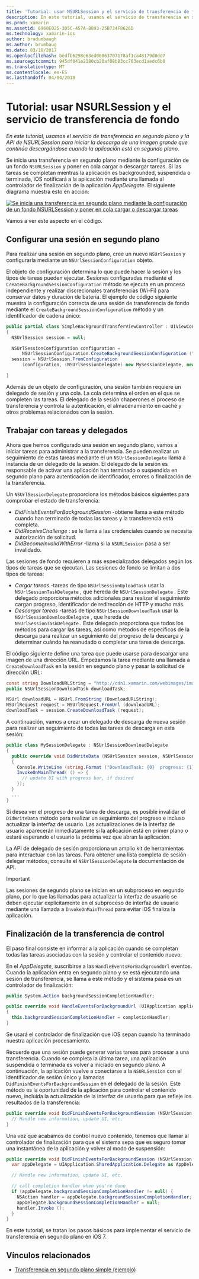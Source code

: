 ```yaml
---
title: 'Tutorial: usar NSURLSession y el servicio de transferencia de fondo'
description: En este tutorial, usamos el servicio de transferencia en segundo plano y la API de NSURLSession para iniciar la descarga de una imagen grande que continúa descargándose cuando la aplicación está en segundo plano.
ms.prod: xamarin
ms.assetid: 6960E025-3D5C-457A-B893-25B734F8626D
ms.technology: xamarin-ios
author: bradumbaugh
ms.author: brumbaug
ms.date: 03/18/2017
ms.openlocfilehash: bedfb6298e63ed06063707178af1ca48179d0dd7
ms.sourcegitcommit: 945df041e2180cb20af08b83cc703ecd1aedc6b0
ms.translationtype: MT
ms.contentlocale: es-ES
ms.lasthandoff: 04/04/2018
---
```

# <a name="walkthrough---using-background-transfer-service-and-nsurlsession"></a>Tutorial: usar NSURLSession y el servicio de transferencia de fondo

_En este tutorial, usamos el servicio de transferencia en segundo plano y la API de NSURLSession para iniciar la descarga de una imagen grande que continúa descargándose cuando la aplicación está en segundo plano._

Se inicia una transferencia en segundo plano mediante la configuración de un fondo `NSURLSession` y poner en cola cargar o descargar tareas. Si las tareas se completan mientras la aplicación es backgrounded, suspendida o terminada, iOS notificará a la aplicación mediante una llamada al controlador de finalización de la aplicación *AppDelegate*. El siguiente diagrama muestra esto en acción:

 [![](background-transfer-walkthrough-images/transfer.png "Se inicia una transferencia en segundo plano mediante la configuración de un fondo NSURLSession y poner en cola cargar o descargar tareas")](background-transfer-walkthrough-images/transfer.png#lightbox)

Vamos a ver este aspecto en el código.

## <a name="configuring-a-background-session"></a>Configurar una sesión en segundo plano

Para realizar una sesión en segundo plano, cree un nuevo `NSUrlSession` y configurarla mediante un `NSUrlSessionConfiguration` objeto.

El objeto de configuración determina lo que puede hacer la sesión y los tipos de tareas pueden ejecutar.
Sesiones configuradas mediante el `CreateBackgroundSessionConfiguration` método se ejecuta en un proceso independiente y realizar discrecionales transferencias (Wi-Fi) para conservar datos y duración de batería.
El ejemplo de código siguiente muestra la configuración correcta de una sesión de transferencia de fondo mediante el `CreateBackgroundSessionConfiguration` método y un identificador de cadena único:

```csharp
public partial class SimpleBackgroundTransferViewController : UIViewController
{
  NSUrlSession session = null;

  NSUrlSessionConfiguration configuration =
      NSUrlSessionConfiguration.CreateBackgroundSessionConfiguration ("com.SimpleBackgroundTransfer.BackgroundSession");
  session = NSUrlSession.FromConfiguration
      (configuration, (NSUrlSessionDelegate) new MySessionDelegate, new NSOperationQueue());

}
```

Además de un objeto de configuración, una sesión también requiere un delegado de sesión y una cola.
La cola determina el orden en el que se completen las tareas. El delegado de la sesión chaperones el proceso de transferencia y controla la autenticación, el almacenamiento en caché y otros problemas relacionados con la sesión.

## <a name="working-with-tasks-and-delegates"></a>Trabajar con tareas y delegados

Ahora que hemos configurado una sesión en segundo plano, vamos a iniciar tareas para administrar a la transferencia. Se pueden realizar un seguimiento de estas tareas mediante el un `NSUrlSessionDelegate` llama a instancia de un delegado de la sesión. El delegado de la sesión es responsable de activar una aplicación han terminado o suspendida en segundo plano para autenticación de identificador, errores o finalización de la transferencia.

Un `NSUrlSessionDelegate` proporciona los métodos básicos siguientes para comprobar el estado de transferencia:

-  *DidFinishEventsForBackgroundSession* -obtiene llama a este método cuando han terminado de todas las tareas y la transferencia está completa.
-  *DidReceiveChallenge* : se le llama a las credenciales cuando se necesita autorización de solicitud.
-  *DidBecomeInvalidWithError* -llama si la `NSURLSession` pasa a ser invalidado.


Las sesiones de fondo requieren a más especializados delegados según los tipos de tareas que se ejecutan. Las sesiones de fondo se limitan a dos tipos de tareas:

-  *Cargar tareas* -tareas de tipo `NSUrlSessionUploadTask` usar la `NSUrlSessionTaskDelegate` , que hereda de `NSUrlSessionDelegate` . Este delegado proporciona métodos adicionales para realizar el seguimiento cargan progreso, identificador de redirección de HTTP y mucho más.
-  *Descargar tareas* -tareas de tipo `NSUrlSessionDownloadTask` usar la `NSUrlSessionDownloadDelegate` , que hereda de `NSUrlSessionTaskDelegate` . Este delegado proporciona que todos los métodos para cargar las tareas, así como métodos de específicos de la descarga para realizar un seguimiento del progreso de la descarga y determinar cuándo ha reanudado o completar una tarea de descarga.


El código siguiente define una tarea que puede usarse para descargar una imagen de una dirección URL. Empezamos la tarea mediante una llamada a `CreateDownloadTask` en la sesión en segundo plano y pasar la solicitud de dirección URL:

```csharp
const string DownloadURLString = "http://cdn1.xamarin.com/webimages/images/xamarin.png";
public NSUrlSessionDownloadTask downloadTask;

NSUrl downloadURL = NSUrl.FromString (DownloadURLString);
NSUrlRequest request = NSUrlRequest.FromUrl (downloadURL);
downloadTask = session.CreateDownloadTask (request);
```

A continuación, vamos a crear un delegado de descarga de nueva sesión para realizar un seguimiento de todas las tareas de descarga en esta sesión:

```csharp
public class MySessionDelegate : NSUrlSessionDownloadDelegate
{
  public override void DidWriteData (NSUrlSession session, NSUrlSessionDownloadTask downloadTask, long bytesWritten, long totalBytesWritten, long totalBytesExpectedToWrite)
  {
    Console.WriteLine (string.Format ("DownloadTask: {0}  progress: {1}", downloadTask, progress));
    InvokeOnMainThread( () => {
      // update UI with progress bar, if desired
    });
  }
  ...
}
```

Si desea ver el progreso de una tarea de descarga, es posible invalidar el `DidWriteData` método para realizar un seguimiento del progreso e incluso actualizar la interfaz de usuario. Las actualizaciones de la interfaz de usuario aparecerán inmediatamente si la aplicación está en primer plano o estará esperando el usuario la próxima vez que abran la aplicación.

La API de delegado de sesión proporciona un amplio kit de herramientas para interactuar con las tareas. Para obtener una lista completa de sesión delegar métodos, consulte el `NSUrlSessionDelegate` la documentación de API.

> [!IMPORTANT]
> Las sesiones de segundo plano se inician en un subproceso en segundo plano, por lo que las llamadas para actualizar la interfaz de usuario se deben ejecutar explícitamente en el subproceso de interfaz de usuario mediante una llamada a `InvokeOnMainThread` para evitar iOS finaliza la aplicación. 


## <a name="handling-transfer-completion"></a>Finalización de la transferencia de control

El paso final consiste en informar a la aplicación cuando se completan todas las tareas asociadas con la sesión y controlar el contenido nuevo.

En el *AppDelegate*, suscribirse a las `HandleEventsForBackgroundUrl` eventos. Cuando la aplicación entra en segundo plano y se está ejecutando una sesión de transferencia, se llama a este método y el sistema pasa es un controlador de finalización:

```csharp
public System.Action backgroundSessionCompletionHandler;

public override void HandleEventsForBackgroundUrl (UIApplication application, string sessionIdentifier, System.Action completionHandler)
{
  this.backgroundSessionCompletionHandler = completionHandler;
}
```

Se usará el controlador de finalización que iOS sepan cuando ha terminado nuestra aplicación procesamiento.

Recuerde que una sesión puede generar varias tareas para procesar a una transferencia. Cuando se completa la última tarea, una aplicación suspendida o terminada es volver a iniciado en segundo plano. A continuación, la aplicación vuelve a conectarse a la `NSURLSession` con el identificador de sesión único y llamadas `DidFinishEventsForBackgroundSession` en el delegado de la sesión. Este método es la oportunidad de la aplicación para controlar el contenido nuevo, incluida la actualización de la interfaz de usuario para que refleje los resultados de la transferencia:

```csharp
public override void DidFinishEventsForBackgroundSession (NSUrlSession session) {
  // Handle new information, update UI, etc.
}
```

Una vez que acabamos de control nuevo contenido, tenemos que llamar al controlador de finalización para que el sistema sepa que es seguro tomar una instantánea de la aplicación y volver al modo de suspensión:

```csharp
public override void DidFinishEventsForBackgroundSession (NSUrlSession session) {
  var appDelegate = UIApplication.SharedApplication.Delegate as AppDelegate;

  // Handle new information, update UI, etc.

  // call completion handler when you're done
  if (appDelegate.backgroundSessionCompletionHandler != null) {
    NSAction handler = appDelegate.backgroundSessionCompletionHandler;
    appDelegate.backgroundSessionCompletionHandler = null;
    handler.Invoke ();
  }
}
```

En este tutorial, se tratan los pasos básicos para implementar el servicio de transferencia en segundo plano en iOS 7.



## <a name="related-links"></a>Vínculos relacionados

- [Transferencia en segundo plano simple (ejemplo)](https://developer.xamarin.com/samples/monotouch/SimpleBackgroundTransfer/)
